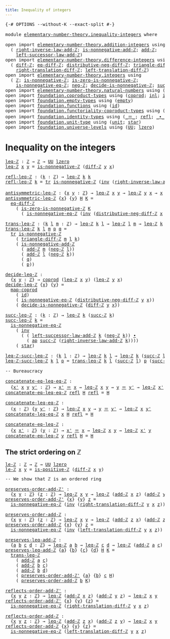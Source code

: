 ```yaml
---
title: Inequality of integers
---
```


<pre class="Agda"><a id="48" class="Symbol">{-#</a> <a id="52" class="Keyword">OPTIONS</a> <a id="60" class="Pragma">--without-K</a> <a id="72" class="Pragma">--exact-split</a> <a id="86" class="Symbol">#-}</a>

<a id="91" class="Keyword">module</a> <a id="98" href="elementary-number-theory.inequality-integers.html" class="Module">elementary-number-theory.inequality-integers</a> <a id="143" class="Keyword">where</a>

<a id="150" class="Keyword">open</a> <a id="155" class="Keyword">import</a> <a id="162" href="elementary-number-theory.addition-integers.html" class="Module">elementary-number-theory.addition-integers</a> <a id="205" class="Keyword">using</a>
  <a id="213" class="Symbol">(</a> <a id="215" href="elementary-number-theory.addition-integers.html#7685" class="Function">right-inverse-law-add-ℤ</a><a id="238" class="Symbol">;</a> <a id="240" href="elementary-number-theory.addition-integers.html#11379" class="Function">is-nonnegative-add-ℤ</a><a id="260" class="Symbol">;</a> <a id="262" href="elementary-number-theory.addition-integers.html#1505" class="Function">add-ℤ</a><a id="267" class="Symbol">;</a>
    <a id="273" href="elementary-number-theory.addition-integers.html#3554" class="Function">left-successor-law-add-ℤ</a><a id="297" class="Symbol">)</a>
<a id="299" class="Keyword">open</a> <a id="304" class="Keyword">import</a> <a id="311" href="elementary-number-theory.difference-integers.html" class="Module">elementary-number-theory.difference-integers</a> <a id="356" class="Keyword">using</a>
  <a id="364" class="Symbol">(</a> <a id="366" href="elementary-number-theory.difference-integers.html#1194" class="Function">diff-ℤ</a><a id="372" class="Symbol">;</a> <a id="374" href="elementary-number-theory.difference-integers.html#1357" class="Function">eq-diff-ℤ</a><a id="383" class="Symbol">;</a> <a id="385" href="elementary-number-theory.difference-integers.html#3106" class="Function">distributive-neg-diff-ℤ</a><a id="408" class="Symbol">;</a> <a id="410" href="elementary-number-theory.difference-integers.html#2767" class="Function">triangle-diff-ℤ</a><a id="425" class="Symbol">;</a>
    <a id="431" href="elementary-number-theory.difference-integers.html#3950" class="Function">right-translation-diff-ℤ</a><a id="455" class="Symbol">;</a> <a id="457" href="elementary-number-theory.difference-integers.html#3686" class="Function">left-translation-diff-ℤ</a><a id="480" class="Symbol">)</a>
<a id="482" class="Keyword">open</a> <a id="487" class="Keyword">import</a> <a id="494" href="elementary-number-theory.integers.html" class="Module">elementary-number-theory.integers</a> <a id="528" class="Keyword">using</a>
  <a id="536" class="Symbol">(</a> <a id="538" href="elementary-number-theory.integers.html#1881" class="Function">ℤ</a><a id="539" class="Symbol">;</a> <a id="541" href="elementary-number-theory.integers.html#6812" class="Function">is-nonnegative-ℤ</a><a id="557" class="Symbol">;</a> <a id="559" href="elementary-number-theory.integers.html#7025" class="Function">is-zero-is-nonnegative-ℤ</a><a id="583" class="Symbol">;</a>
    <a id="589" href="elementary-number-theory.integers.html#6910" class="Function">is-nonnegative-eq-ℤ</a><a id="608" class="Symbol">;</a> <a id="610" href="elementary-number-theory.integers.html#3900" class="Function">neg-ℤ</a><a id="615" class="Symbol">;</a> <a id="617" href="elementary-number-theory.integers.html#10637" class="Function">decide-is-nonnegative-ℤ</a><a id="640" class="Symbol">;</a> <a id="642" href="elementary-number-theory.integers.html#3475" class="Function">succ-ℤ</a><a id="648" class="Symbol">;</a> <a id="650" href="elementary-number-theory.integers.html#7398" class="Function">is-positive-ℤ</a><a id="663" class="Symbol">)</a>
<a id="665" class="Keyword">open</a> <a id="670" class="Keyword">import</a> <a id="677" href="elementary-number-theory.natural-numbers.html" class="Module">elementary-number-theory.natural-numbers</a> <a id="718" class="Keyword">using</a> <a id="724" class="Symbol">(</a><a id="725" href="elementary-number-theory.natural-numbers.html#1458" class="Datatype">ℕ</a><a id="726" class="Symbol">;</a> <a id="728" href="elementary-number-theory.natural-numbers.html#1479" class="InductiveConstructor">zero-ℕ</a><a id="734" class="Symbol">;</a> <a id="736" href="elementary-number-theory.natural-numbers.html#1492" class="InductiveConstructor">succ-ℕ</a><a id="742" class="Symbol">)</a>
<a id="744" class="Keyword">open</a> <a id="749" class="Keyword">import</a> <a id="756" href="foundation.coproduct-types.html" class="Module">foundation.coproduct-types</a> <a id="783" class="Keyword">using</a> <a id="789" class="Symbol">(</a><a id="790" href="foundation.coproduct-types.html#1168" class="Datatype">coprod</a><a id="796" class="Symbol">;</a> <a id="798" href="foundation.coproduct-types.html#1239" class="InductiveConstructor">inl</a><a id="801" class="Symbol">;</a> <a id="803" href="foundation.coproduct-types.html#1262" class="InductiveConstructor">inr</a><a id="806" class="Symbol">)</a>
<a id="808" class="Keyword">open</a> <a id="813" class="Keyword">import</a> <a id="820" href="foundation.empty-types.html" class="Module">foundation.empty-types</a> <a id="843" class="Keyword">using</a> <a id="849" class="Symbol">(</a><a id="850" href="foundation-core.empty-types.html#1057" class="Datatype">empty</a><a id="855" class="Symbol">)</a>
<a id="857" class="Keyword">open</a> <a id="862" class="Keyword">import</a> <a id="869" href="foundation.functions.html" class="Module">foundation.functions</a> <a id="890" class="Keyword">using</a> <a id="896" class="Symbol">(</a><a id="897" href="foundation-core.functions.html#322" class="Function">id</a><a id="899" class="Symbol">)</a>
<a id="901" class="Keyword">open</a> <a id="906" class="Keyword">import</a> <a id="913" href="foundation.functoriality-coproduct-types.html" class="Module">foundation.functoriality-coproduct-types</a> <a id="954" class="Keyword">using</a> <a id="960" class="Symbol">(</a><a id="961" href="foundation.functoriality-coproduct-types.html#2059" class="Function">map-coprod</a><a id="971" class="Symbol">)</a>
<a id="973" class="Keyword">open</a> <a id="978" class="Keyword">import</a> <a id="985" href="foundation.identity-types.html" class="Module">foundation.identity-types</a> <a id="1011" class="Keyword">using</a> <a id="1017" class="Symbol">(</a><a id="1018" href="foundation-core.identity-types.html#1865" class="Function Operator">_＝_</a><a id="1021" class="Symbol">;</a> <a id="1023" href="foundation-core.identity-types.html#1820" class="InductiveConstructor">refl</a><a id="1027" class="Symbol">;</a> <a id="1029" href="foundation-core.identity-types.html#2425" class="Function Operator">_∙_</a><a id="1032" class="Symbol">;</a> <a id="1034" href="foundation-core.identity-types.html#2729" class="Function">inv</a><a id="1037" class="Symbol">;</a> <a id="1039" href="foundation-core.identity-types.html#5702" class="Function">tr</a><a id="1041" class="Symbol">;</a> <a id="1043" href="foundation-core.identity-types.html#4003" class="Function">ap</a><a id="1045" class="Symbol">)</a>
<a id="1047" class="Keyword">open</a> <a id="1052" class="Keyword">import</a> <a id="1059" href="foundation.unit-type.html" class="Module">foundation.unit-type</a> <a id="1080" class="Keyword">using</a> <a id="1086" class="Symbol">(</a><a id="1087" href="foundation.unit-type.html#1075" class="Datatype">unit</a><a id="1091" class="Symbol">;</a> <a id="1093" href="foundation.unit-type.html#1099" class="InductiveConstructor">star</a><a id="1097" class="Symbol">)</a>
<a id="1099" class="Keyword">open</a> <a id="1104" class="Keyword">import</a> <a id="1111" href="foundation.universe-levels.html" class="Module">foundation.universe-levels</a> <a id="1138" class="Keyword">using</a> <a id="1144" class="Symbol">(</a><a id="1145" href="foundation-core.universe-levels.html#235" class="Primitive">UU</a><a id="1147" class="Symbol">;</a> <a id="1149" href="Agda.Primitive.html#764" class="Primitive">lzero</a><a id="1154" class="Symbol">)</a>
</pre>
# Inequality on the integers

<pre class="Agda"><a id="leq-ℤ"></a><a id="1199" href="elementary-number-theory.inequality-integers.html#1199" class="Function">leq-ℤ</a> <a id="1205" class="Symbol">:</a> <a id="1207" href="elementary-number-theory.integers.html#1881" class="Function">ℤ</a> <a id="1209" class="Symbol">→</a> <a id="1211" href="elementary-number-theory.integers.html#1881" class="Function">ℤ</a> <a id="1213" class="Symbol">→</a> <a id="1215" href="foundation-core.universe-levels.html#235" class="Primitive">UU</a> <a id="1218" href="Agda.Primitive.html#764" class="Primitive">lzero</a>
<a id="1224" href="elementary-number-theory.inequality-integers.html#1199" class="Function">leq-ℤ</a> <a id="1230" href="elementary-number-theory.inequality-integers.html#1230" class="Bound">x</a> <a id="1232" href="elementary-number-theory.inequality-integers.html#1232" class="Bound">y</a> <a id="1234" class="Symbol">=</a> <a id="1236" href="elementary-number-theory.integers.html#6812" class="Function">is-nonnegative-ℤ</a> <a id="1253" class="Symbol">(</a><a id="1254" href="elementary-number-theory.difference-integers.html#1194" class="Function">diff-ℤ</a> <a id="1261" href="elementary-number-theory.inequality-integers.html#1232" class="Bound">y</a> <a id="1263" href="elementary-number-theory.inequality-integers.html#1230" class="Bound">x</a><a id="1264" class="Symbol">)</a>

<a id="refl-leq-ℤ"></a><a id="1267" href="elementary-number-theory.inequality-integers.html#1267" class="Function">refl-leq-ℤ</a> <a id="1278" class="Symbol">:</a> <a id="1280" class="Symbol">(</a><a id="1281" href="elementary-number-theory.inequality-integers.html#1281" class="Bound">k</a> <a id="1283" class="Symbol">:</a> <a id="1285" href="elementary-number-theory.integers.html#1881" class="Function">ℤ</a><a id="1286" class="Symbol">)</a> <a id="1288" class="Symbol">→</a> <a id="1290" href="elementary-number-theory.inequality-integers.html#1199" class="Function">leq-ℤ</a> <a id="1296" href="elementary-number-theory.inequality-integers.html#1281" class="Bound">k</a> <a id="1298" href="elementary-number-theory.inequality-integers.html#1281" class="Bound">k</a>
<a id="1300" href="elementary-number-theory.inequality-integers.html#1267" class="Function">refl-leq-ℤ</a> <a id="1311" href="elementary-number-theory.inequality-integers.html#1311" class="Bound">k</a> <a id="1313" class="Symbol">=</a> <a id="1315" href="foundation-core.identity-types.html#5702" class="Function">tr</a> <a id="1318" href="elementary-number-theory.integers.html#6812" class="Function">is-nonnegative-ℤ</a> <a id="1335" class="Symbol">(</a><a id="1336" href="foundation-core.identity-types.html#2729" class="Function">inv</a> <a id="1340" class="Symbol">(</a><a id="1341" href="elementary-number-theory.addition-integers.html#7685" class="Function">right-inverse-law-add-ℤ</a> <a id="1365" href="elementary-number-theory.inequality-integers.html#1311" class="Bound">k</a><a id="1366" class="Symbol">))</a> <a id="1369" href="foundation.unit-type.html#1099" class="InductiveConstructor">star</a>

<a id="antisymmetric-leq-ℤ"></a><a id="1375" href="elementary-number-theory.inequality-integers.html#1375" class="Function">antisymmetric-leq-ℤ</a> <a id="1395" class="Symbol">:</a> <a id="1397" class="Symbol">{</a><a id="1398" href="elementary-number-theory.inequality-integers.html#1398" class="Bound">x</a> <a id="1400" href="elementary-number-theory.inequality-integers.html#1400" class="Bound">y</a> <a id="1402" class="Symbol">:</a> <a id="1404" href="elementary-number-theory.integers.html#1881" class="Function">ℤ</a><a id="1405" class="Symbol">}</a> <a id="1407" class="Symbol">→</a> <a id="1409" href="elementary-number-theory.inequality-integers.html#1199" class="Function">leq-ℤ</a> <a id="1415" href="elementary-number-theory.inequality-integers.html#1398" class="Bound">x</a> <a id="1417" href="elementary-number-theory.inequality-integers.html#1400" class="Bound">y</a> <a id="1419" class="Symbol">→</a> <a id="1421" href="elementary-number-theory.inequality-integers.html#1199" class="Function">leq-ℤ</a> <a id="1427" href="elementary-number-theory.inequality-integers.html#1400" class="Bound">y</a> <a id="1429" href="elementary-number-theory.inequality-integers.html#1398" class="Bound">x</a> <a id="1431" class="Symbol">→</a> <a id="1433" href="elementary-number-theory.inequality-integers.html#1398" class="Bound">x</a> <a id="1435" href="foundation-core.identity-types.html#1865" class="Function Operator">＝</a> <a id="1437" href="elementary-number-theory.inequality-integers.html#1400" class="Bound">y</a>
<a id="1439" href="elementary-number-theory.inequality-integers.html#1375" class="Function">antisymmetric-leq-ℤ</a> <a id="1459" class="Symbol">{</a><a id="1460" href="elementary-number-theory.inequality-integers.html#1460" class="Bound">x</a><a id="1461" class="Symbol">}</a> <a id="1463" class="Symbol">{</a><a id="1464" href="elementary-number-theory.inequality-integers.html#1464" class="Bound">y</a><a id="1465" class="Symbol">}</a> <a id="1467" href="elementary-number-theory.inequality-integers.html#1467" class="Bound">H</a> <a id="1469" href="elementary-number-theory.inequality-integers.html#1469" class="Bound">K</a> <a id="1471" class="Symbol">=</a>
  <a id="1475" href="elementary-number-theory.difference-integers.html#1357" class="Function">eq-diff-ℤ</a>
    <a id="1489" class="Symbol">(</a> <a id="1491" href="elementary-number-theory.integers.html#7025" class="Function">is-zero-is-nonnegative-ℤ</a> <a id="1516" href="elementary-number-theory.inequality-integers.html#1469" class="Bound">K</a>
      <a id="1524" class="Symbol">(</a> <a id="1526" href="elementary-number-theory.integers.html#6910" class="Function">is-nonnegative-eq-ℤ</a> <a id="1546" class="Symbol">(</a><a id="1547" href="foundation-core.identity-types.html#2729" class="Function">inv</a> <a id="1551" class="Symbol">(</a><a id="1552" href="elementary-number-theory.difference-integers.html#3106" class="Function">distributive-neg-diff-ℤ</a> <a id="1576" href="elementary-number-theory.inequality-integers.html#1460" class="Bound">x</a> <a id="1578" href="elementary-number-theory.inequality-integers.html#1464" class="Bound">y</a><a id="1579" class="Symbol">))</a> <a id="1582" href="elementary-number-theory.inequality-integers.html#1467" class="Bound">H</a><a id="1583" class="Symbol">))</a>

<a id="trans-leq-ℤ"></a><a id="1587" href="elementary-number-theory.inequality-integers.html#1587" class="Function">trans-leq-ℤ</a> <a id="1599" class="Symbol">:</a> <a id="1601" class="Symbol">(</a><a id="1602" href="elementary-number-theory.inequality-integers.html#1602" class="Bound">k</a> <a id="1604" href="elementary-number-theory.inequality-integers.html#1604" class="Bound">l</a> <a id="1606" href="elementary-number-theory.inequality-integers.html#1606" class="Bound">m</a> <a id="1608" class="Symbol">:</a> <a id="1610" href="elementary-number-theory.integers.html#1881" class="Function">ℤ</a><a id="1611" class="Symbol">)</a> <a id="1613" class="Symbol">→</a> <a id="1615" href="elementary-number-theory.inequality-integers.html#1199" class="Function">leq-ℤ</a> <a id="1621" href="elementary-number-theory.inequality-integers.html#1602" class="Bound">k</a> <a id="1623" href="elementary-number-theory.inequality-integers.html#1604" class="Bound">l</a> <a id="1625" class="Symbol">→</a> <a id="1627" href="elementary-number-theory.inequality-integers.html#1199" class="Function">leq-ℤ</a> <a id="1633" href="elementary-number-theory.inequality-integers.html#1604" class="Bound">l</a> <a id="1635" href="elementary-number-theory.inequality-integers.html#1606" class="Bound">m</a> <a id="1637" class="Symbol">→</a> <a id="1639" href="elementary-number-theory.inequality-integers.html#1199" class="Function">leq-ℤ</a> <a id="1645" href="elementary-number-theory.inequality-integers.html#1602" class="Bound">k</a> <a id="1647" href="elementary-number-theory.inequality-integers.html#1606" class="Bound">m</a>
<a id="1649" href="elementary-number-theory.inequality-integers.html#1587" class="Function">trans-leq-ℤ</a> <a id="1661" href="elementary-number-theory.inequality-integers.html#1661" class="Bound">k</a> <a id="1663" href="elementary-number-theory.inequality-integers.html#1663" class="Bound">l</a> <a id="1665" href="elementary-number-theory.inequality-integers.html#1665" class="Bound">m</a> <a id="1667" href="elementary-number-theory.inequality-integers.html#1667" class="Bound">p</a> <a id="1669" href="elementary-number-theory.inequality-integers.html#1669" class="Bound">q</a> <a id="1671" class="Symbol">=</a>
  <a id="1675" href="foundation-core.identity-types.html#5702" class="Function">tr</a> <a id="1678" href="elementary-number-theory.integers.html#6812" class="Function">is-nonnegative-ℤ</a>
    <a id="1699" class="Symbol">(</a> <a id="1701" href="elementary-number-theory.difference-integers.html#2767" class="Function">triangle-diff-ℤ</a> <a id="1717" href="elementary-number-theory.inequality-integers.html#1665" class="Bound">m</a> <a id="1719" href="elementary-number-theory.inequality-integers.html#1663" class="Bound">l</a> <a id="1721" href="elementary-number-theory.inequality-integers.html#1661" class="Bound">k</a><a id="1722" class="Symbol">)</a>
    <a id="1728" class="Symbol">(</a> <a id="1730" href="elementary-number-theory.addition-integers.html#11379" class="Function">is-nonnegative-add-ℤ</a>
      <a id="1757" class="Symbol">(</a> <a id="1759" href="elementary-number-theory.addition-integers.html#1505" class="Function">add-ℤ</a> <a id="1765" href="elementary-number-theory.inequality-integers.html#1665" class="Bound">m</a> <a id="1767" class="Symbol">(</a><a id="1768" href="elementary-number-theory.integers.html#3900" class="Function">neg-ℤ</a> <a id="1774" href="elementary-number-theory.inequality-integers.html#1663" class="Bound">l</a><a id="1775" class="Symbol">))</a>
      <a id="1784" class="Symbol">(</a> <a id="1786" href="elementary-number-theory.addition-integers.html#1505" class="Function">add-ℤ</a> <a id="1792" href="elementary-number-theory.inequality-integers.html#1663" class="Bound">l</a> <a id="1794" class="Symbol">(</a><a id="1795" href="elementary-number-theory.integers.html#3900" class="Function">neg-ℤ</a> <a id="1801" href="elementary-number-theory.inequality-integers.html#1661" class="Bound">k</a><a id="1802" class="Symbol">))</a>
      <a id="1811" class="Symbol">(</a> <a id="1813" href="elementary-number-theory.inequality-integers.html#1669" class="Bound">q</a><a id="1814" class="Symbol">)</a>
      <a id="1822" class="Symbol">(</a> <a id="1824" href="elementary-number-theory.inequality-integers.html#1667" class="Bound">p</a><a id="1825" class="Symbol">))</a>

<a id="decide-leq-ℤ"></a><a id="1829" href="elementary-number-theory.inequality-integers.html#1829" class="Function">decide-leq-ℤ</a> <a id="1842" class="Symbol">:</a>
  <a id="1846" class="Symbol">{</a><a id="1847" href="elementary-number-theory.inequality-integers.html#1847" class="Bound">x</a> <a id="1849" href="elementary-number-theory.inequality-integers.html#1849" class="Bound">y</a> <a id="1851" class="Symbol">:</a> <a id="1853" href="elementary-number-theory.integers.html#1881" class="Function">ℤ</a><a id="1854" class="Symbol">}</a> <a id="1856" class="Symbol">→</a> <a id="1858" href="foundation.coproduct-types.html#1168" class="Datatype">coprod</a> <a id="1865" class="Symbol">(</a><a id="1866" href="elementary-number-theory.inequality-integers.html#1199" class="Function">leq-ℤ</a> <a id="1872" href="elementary-number-theory.inequality-integers.html#1847" class="Bound">x</a> <a id="1874" href="elementary-number-theory.inequality-integers.html#1849" class="Bound">y</a><a id="1875" class="Symbol">)</a> <a id="1877" class="Symbol">(</a><a id="1878" href="elementary-number-theory.inequality-integers.html#1199" class="Function">leq-ℤ</a> <a id="1884" href="elementary-number-theory.inequality-integers.html#1849" class="Bound">y</a> <a id="1886" href="elementary-number-theory.inequality-integers.html#1847" class="Bound">x</a><a id="1887" class="Symbol">)</a>
<a id="1889" href="elementary-number-theory.inequality-integers.html#1829" class="Function">decide-leq-ℤ</a> <a id="1902" class="Symbol">{</a><a id="1903" href="elementary-number-theory.inequality-integers.html#1903" class="Bound">x</a><a id="1904" class="Symbol">}</a> <a id="1906" class="Symbol">{</a><a id="1907" href="elementary-number-theory.inequality-integers.html#1907" class="Bound">y</a><a id="1908" class="Symbol">}</a> <a id="1910" class="Symbol">=</a>
  <a id="1914" href="foundation.functoriality-coproduct-types.html#2059" class="Function">map-coprod</a>
    <a id="1929" class="Symbol">(</a> <a id="1931" href="foundation-core.functions.html#322" class="Function">id</a><a id="1933" class="Symbol">)</a>
    <a id="1939" class="Symbol">(</a> <a id="1941" href="elementary-number-theory.integers.html#6910" class="Function">is-nonnegative-eq-ℤ</a> <a id="1961" class="Symbol">(</a><a id="1962" href="elementary-number-theory.difference-integers.html#3106" class="Function">distributive-neg-diff-ℤ</a> <a id="1986" href="elementary-number-theory.inequality-integers.html#1907" class="Bound">y</a> <a id="1988" href="elementary-number-theory.inequality-integers.html#1903" class="Bound">x</a><a id="1989" class="Symbol">))</a>
    <a id="1996" class="Symbol">(</a> <a id="1998" href="elementary-number-theory.integers.html#10637" class="Function">decide-is-nonnegative-ℤ</a> <a id="2022" class="Symbol">{</a><a id="2023" href="elementary-number-theory.difference-integers.html#1194" class="Function">diff-ℤ</a> <a id="2030" href="elementary-number-theory.inequality-integers.html#1907" class="Bound">y</a> <a id="2032" href="elementary-number-theory.inequality-integers.html#1903" class="Bound">x</a><a id="2033" class="Symbol">})</a>

<a id="succ-leq-ℤ"></a><a id="2037" href="elementary-number-theory.inequality-integers.html#2037" class="Function">succ-leq-ℤ</a> <a id="2048" class="Symbol">:</a> <a id="2050" class="Symbol">(</a><a id="2051" href="elementary-number-theory.inequality-integers.html#2051" class="Bound">k</a> <a id="2053" class="Symbol">:</a> <a id="2055" href="elementary-number-theory.integers.html#1881" class="Function">ℤ</a><a id="2056" class="Symbol">)</a> <a id="2058" class="Symbol">→</a> <a id="2060" href="elementary-number-theory.inequality-integers.html#1199" class="Function">leq-ℤ</a> <a id="2066" href="elementary-number-theory.inequality-integers.html#2051" class="Bound">k</a> <a id="2068" class="Symbol">(</a><a id="2069" href="elementary-number-theory.integers.html#3475" class="Function">succ-ℤ</a> <a id="2076" href="elementary-number-theory.inequality-integers.html#2051" class="Bound">k</a><a id="2077" class="Symbol">)</a>
<a id="2079" href="elementary-number-theory.inequality-integers.html#2037" class="Function">succ-leq-ℤ</a> <a id="2090" href="elementary-number-theory.inequality-integers.html#2090" class="Bound">k</a> <a id="2092" class="Symbol">=</a>
  <a id="2096" href="elementary-number-theory.integers.html#6910" class="Function">is-nonnegative-eq-ℤ</a>
    <a id="2120" class="Symbol">(</a> <a id="2122" href="foundation-core.identity-types.html#2729" class="Function">inv</a>
      <a id="2132" class="Symbol">(</a> <a id="2134" class="Symbol">(</a> <a id="2136" href="elementary-number-theory.addition-integers.html#3554" class="Function">left-successor-law-add-ℤ</a> <a id="2161" href="elementary-number-theory.inequality-integers.html#2090" class="Bound">k</a> <a id="2163" class="Symbol">(</a><a id="2164" href="elementary-number-theory.integers.html#3900" class="Function">neg-ℤ</a> <a id="2170" href="elementary-number-theory.inequality-integers.html#2090" class="Bound">k</a><a id="2171" class="Symbol">))</a> <a id="2174" href="foundation-core.identity-types.html#2425" class="Function Operator">∙</a>
        <a id="2184" class="Symbol">(</a> <a id="2186" href="foundation-core.identity-types.html#4003" class="Function">ap</a> <a id="2189" href="elementary-number-theory.integers.html#3475" class="Function">succ-ℤ</a> <a id="2196" class="Symbol">(</a><a id="2197" href="elementary-number-theory.addition-integers.html#7685" class="Function">right-inverse-law-add-ℤ</a> <a id="2221" href="elementary-number-theory.inequality-integers.html#2090" class="Bound">k</a><a id="2222" class="Symbol">))))</a>
    <a id="2231" class="Symbol">(</a> <a id="2233" href="foundation.unit-type.html#1099" class="InductiveConstructor">star</a><a id="2237" class="Symbol">)</a>

<a id="leq-ℤ-succ-leq-ℤ"></a><a id="2240" href="elementary-number-theory.inequality-integers.html#2240" class="Function">leq-ℤ-succ-leq-ℤ</a> <a id="2257" class="Symbol">:</a> <a id="2259" class="Symbol">(</a><a id="2260" href="elementary-number-theory.inequality-integers.html#2260" class="Bound">k</a> <a id="2262" href="elementary-number-theory.inequality-integers.html#2262" class="Bound">l</a> <a id="2264" class="Symbol">:</a> <a id="2266" href="elementary-number-theory.integers.html#1881" class="Function">ℤ</a><a id="2267" class="Symbol">)</a> <a id="2269" class="Symbol">→</a> <a id="2271" href="elementary-number-theory.inequality-integers.html#1199" class="Function">leq-ℤ</a> <a id="2277" href="elementary-number-theory.inequality-integers.html#2260" class="Bound">k</a> <a id="2279" href="elementary-number-theory.inequality-integers.html#2262" class="Bound">l</a> <a id="2281" class="Symbol">→</a> <a id="2283" href="elementary-number-theory.inequality-integers.html#1199" class="Function">leq-ℤ</a> <a id="2289" href="elementary-number-theory.inequality-integers.html#2260" class="Bound">k</a> <a id="2291" class="Symbol">(</a><a id="2292" href="elementary-number-theory.integers.html#3475" class="Function">succ-ℤ</a> <a id="2299" href="elementary-number-theory.inequality-integers.html#2262" class="Bound">l</a><a id="2300" class="Symbol">)</a>
<a id="2302" href="elementary-number-theory.inequality-integers.html#2240" class="Function">leq-ℤ-succ-leq-ℤ</a> <a id="2319" href="elementary-number-theory.inequality-integers.html#2319" class="Bound">k</a> <a id="2321" href="elementary-number-theory.inequality-integers.html#2321" class="Bound">l</a> <a id="2323" href="elementary-number-theory.inequality-integers.html#2323" class="Bound">p</a> <a id="2325" class="Symbol">=</a> <a id="2327" href="elementary-number-theory.inequality-integers.html#1587" class="Function">trans-leq-ℤ</a> <a id="2339" href="elementary-number-theory.inequality-integers.html#2319" class="Bound">k</a> <a id="2341" href="elementary-number-theory.inequality-integers.html#2321" class="Bound">l</a> <a id="2343" class="Symbol">(</a><a id="2344" href="elementary-number-theory.integers.html#3475" class="Function">succ-ℤ</a> <a id="2351" href="elementary-number-theory.inequality-integers.html#2321" class="Bound">l</a><a id="2352" class="Symbol">)</a> <a id="2354" href="elementary-number-theory.inequality-integers.html#2323" class="Bound">p</a> <a id="2356" class="Symbol">(</a><a id="2357" href="elementary-number-theory.inequality-integers.html#2037" class="Function">succ-leq-ℤ</a> <a id="2368" href="elementary-number-theory.inequality-integers.html#2321" class="Bound">l</a><a id="2369" class="Symbol">)</a>

<a id="2372" class="Comment">-- Bureaucracy</a>

<a id="concatenate-eq-leq-eq-ℤ"></a><a id="2388" href="elementary-number-theory.inequality-integers.html#2388" class="Function">concatenate-eq-leq-eq-ℤ</a> <a id="2412" class="Symbol">:</a>
  <a id="2416" class="Symbol">{</a><a id="2417" href="elementary-number-theory.inequality-integers.html#2417" class="Bound">x&#39;</a> <a id="2420" href="elementary-number-theory.inequality-integers.html#2420" class="Bound">x</a> <a id="2422" href="elementary-number-theory.inequality-integers.html#2422" class="Bound">y</a> <a id="2424" href="elementary-number-theory.inequality-integers.html#2424" class="Bound">y&#39;</a> <a id="2427" class="Symbol">:</a> <a id="2429" href="elementary-number-theory.integers.html#1881" class="Function">ℤ</a><a id="2430" class="Symbol">}</a> <a id="2432" class="Symbol">→</a> <a id="2434" href="elementary-number-theory.inequality-integers.html#2417" class="Bound">x&#39;</a> <a id="2437" href="foundation-core.identity-types.html#1865" class="Function Operator">＝</a> <a id="2439" href="elementary-number-theory.inequality-integers.html#2420" class="Bound">x</a> <a id="2441" class="Symbol">→</a> <a id="2443" href="elementary-number-theory.inequality-integers.html#1199" class="Function">leq-ℤ</a> <a id="2449" href="elementary-number-theory.inequality-integers.html#2420" class="Bound">x</a> <a id="2451" href="elementary-number-theory.inequality-integers.html#2422" class="Bound">y</a> <a id="2453" class="Symbol">→</a> <a id="2455" href="elementary-number-theory.inequality-integers.html#2422" class="Bound">y</a> <a id="2457" href="foundation-core.identity-types.html#1865" class="Function Operator">＝</a> <a id="2459" href="elementary-number-theory.inequality-integers.html#2424" class="Bound">y&#39;</a> <a id="2462" class="Symbol">→</a> <a id="2464" href="elementary-number-theory.inequality-integers.html#1199" class="Function">leq-ℤ</a> <a id="2470" href="elementary-number-theory.inequality-integers.html#2417" class="Bound">x&#39;</a> <a id="2473" href="elementary-number-theory.inequality-integers.html#2424" class="Bound">y&#39;</a>
<a id="2476" href="elementary-number-theory.inequality-integers.html#2388" class="Function">concatenate-eq-leq-eq-ℤ</a> <a id="2500" href="foundation-core.identity-types.html#1820" class="InductiveConstructor">refl</a> <a id="2505" href="elementary-number-theory.inequality-integers.html#2505" class="Bound">H</a> <a id="2507" href="foundation-core.identity-types.html#1820" class="InductiveConstructor">refl</a> <a id="2512" class="Symbol">=</a> <a id="2514" href="elementary-number-theory.inequality-integers.html#2505" class="Bound">H</a>

<a id="concatenate-leq-eq-ℤ"></a><a id="2517" href="elementary-number-theory.inequality-integers.html#2517" class="Function">concatenate-leq-eq-ℤ</a> <a id="2538" class="Symbol">:</a>
  <a id="2542" class="Symbol">(</a><a id="2543" href="elementary-number-theory.inequality-integers.html#2543" class="Bound">x</a> <a id="2545" class="Symbol">:</a> <a id="2547" href="elementary-number-theory.integers.html#1881" class="Function">ℤ</a><a id="2548" class="Symbol">)</a> <a id="2550" class="Symbol">{</a><a id="2551" href="elementary-number-theory.inequality-integers.html#2551" class="Bound">y</a> <a id="2553" href="elementary-number-theory.inequality-integers.html#2553" class="Bound">y&#39;</a> <a id="2556" class="Symbol">:</a> <a id="2558" href="elementary-number-theory.integers.html#1881" class="Function">ℤ</a><a id="2559" class="Symbol">}</a> <a id="2561" class="Symbol">→</a> <a id="2563" href="elementary-number-theory.inequality-integers.html#1199" class="Function">leq-ℤ</a> <a id="2569" href="elementary-number-theory.inequality-integers.html#2543" class="Bound">x</a> <a id="2571" href="elementary-number-theory.inequality-integers.html#2551" class="Bound">y</a> <a id="2573" class="Symbol">→</a> <a id="2575" href="elementary-number-theory.inequality-integers.html#2551" class="Bound">y</a> <a id="2577" href="foundation-core.identity-types.html#1865" class="Function Operator">＝</a> <a id="2579" href="elementary-number-theory.inequality-integers.html#2553" class="Bound">y&#39;</a> <a id="2582" class="Symbol">→</a> <a id="2584" href="elementary-number-theory.inequality-integers.html#1199" class="Function">leq-ℤ</a> <a id="2590" href="elementary-number-theory.inequality-integers.html#2543" class="Bound">x</a> <a id="2592" href="elementary-number-theory.inequality-integers.html#2553" class="Bound">y&#39;</a>
<a id="2595" href="elementary-number-theory.inequality-integers.html#2517" class="Function">concatenate-leq-eq-ℤ</a> <a id="2616" href="elementary-number-theory.inequality-integers.html#2616" class="Bound">x</a> <a id="2618" href="elementary-number-theory.inequality-integers.html#2618" class="Bound">H</a> <a id="2620" href="foundation-core.identity-types.html#1820" class="InductiveConstructor">refl</a> <a id="2625" class="Symbol">=</a> <a id="2627" href="elementary-number-theory.inequality-integers.html#2618" class="Bound">H</a>

<a id="concatenate-eq-leq-ℤ"></a><a id="2630" href="elementary-number-theory.inequality-integers.html#2630" class="Function">concatenate-eq-leq-ℤ</a> <a id="2651" class="Symbol">:</a>
  <a id="2655" class="Symbol">{</a><a id="2656" href="elementary-number-theory.inequality-integers.html#2656" class="Bound">x</a> <a id="2658" href="elementary-number-theory.inequality-integers.html#2658" class="Bound">x&#39;</a> <a id="2661" class="Symbol">:</a> <a id="2663" href="elementary-number-theory.integers.html#1881" class="Function">ℤ</a><a id="2664" class="Symbol">}</a> <a id="2666" class="Symbol">(</a><a id="2667" href="elementary-number-theory.inequality-integers.html#2667" class="Bound">y</a> <a id="2669" class="Symbol">:</a> <a id="2671" href="elementary-number-theory.integers.html#1881" class="Function">ℤ</a><a id="2672" class="Symbol">)</a> <a id="2674" class="Symbol">→</a> <a id="2676" href="elementary-number-theory.inequality-integers.html#2658" class="Bound">x&#39;</a> <a id="2679" href="foundation-core.identity-types.html#1865" class="Function Operator">＝</a> <a id="2681" href="elementary-number-theory.inequality-integers.html#2656" class="Bound">x</a> <a id="2683" class="Symbol">→</a> <a id="2685" href="elementary-number-theory.inequality-integers.html#1199" class="Function">leq-ℤ</a> <a id="2691" href="elementary-number-theory.inequality-integers.html#2656" class="Bound">x</a> <a id="2693" href="elementary-number-theory.inequality-integers.html#2667" class="Bound">y</a> <a id="2695" class="Symbol">→</a> <a id="2697" href="elementary-number-theory.inequality-integers.html#1199" class="Function">leq-ℤ</a> <a id="2703" href="elementary-number-theory.inequality-integers.html#2658" class="Bound">x&#39;</a> <a id="2706" href="elementary-number-theory.inequality-integers.html#2667" class="Bound">y</a>
<a id="2708" href="elementary-number-theory.inequality-integers.html#2630" class="Function">concatenate-eq-leq-ℤ</a> <a id="2729" href="elementary-number-theory.inequality-integers.html#2729" class="Bound">y</a> <a id="2731" href="foundation-core.identity-types.html#1820" class="InductiveConstructor">refl</a> <a id="2736" href="elementary-number-theory.inequality-integers.html#2736" class="Bound">H</a> <a id="2738" class="Symbol">=</a> <a id="2740" href="elementary-number-theory.inequality-integers.html#2736" class="Bound">H</a>
</pre>
## The strict ordering on ℤ

<pre class="Agda"><a id="le-ℤ"></a><a id="2784" href="elementary-number-theory.inequality-integers.html#2784" class="Function">le-ℤ</a> <a id="2789" class="Symbol">:</a> <a id="2791" href="elementary-number-theory.integers.html#1881" class="Function">ℤ</a> <a id="2793" class="Symbol">→</a> <a id="2795" href="elementary-number-theory.integers.html#1881" class="Function">ℤ</a> <a id="2797" class="Symbol">→</a> <a id="2799" href="foundation-core.universe-levels.html#235" class="Primitive">UU</a> <a id="2802" href="Agda.Primitive.html#764" class="Primitive">lzero</a>
<a id="2808" href="elementary-number-theory.inequality-integers.html#2784" class="Function">le-ℤ</a> <a id="2813" href="elementary-number-theory.inequality-integers.html#2813" class="Bound">x</a> <a id="2815" href="elementary-number-theory.inequality-integers.html#2815" class="Bound">y</a> <a id="2817" class="Symbol">=</a> <a id="2819" href="elementary-number-theory.integers.html#7398" class="Function">is-positive-ℤ</a> <a id="2833" class="Symbol">(</a><a id="2834" href="elementary-number-theory.difference-integers.html#1194" class="Function">diff-ℤ</a> <a id="2841" href="elementary-number-theory.inequality-integers.html#2813" class="Bound">x</a> <a id="2843" href="elementary-number-theory.inequality-integers.html#2815" class="Bound">y</a><a id="2844" class="Symbol">)</a>
</pre>
<pre class="Agda"><a id="2859" class="Comment">-- We show that ℤ is an ordered ring</a>

<a id="preserves-order-add-ℤ&#39;"></a><a id="2897" href="elementary-number-theory.inequality-integers.html#2897" class="Function">preserves-order-add-ℤ&#39;</a> <a id="2920" class="Symbol">:</a>
  <a id="2924" class="Symbol">{</a><a id="2925" href="elementary-number-theory.inequality-integers.html#2925" class="Bound">x</a> <a id="2927" href="elementary-number-theory.inequality-integers.html#2927" class="Bound">y</a> <a id="2929" class="Symbol">:</a> <a id="2931" href="elementary-number-theory.integers.html#1881" class="Function">ℤ</a><a id="2932" class="Symbol">}</a> <a id="2934" class="Symbol">(</a><a id="2935" href="elementary-number-theory.inequality-integers.html#2935" class="Bound">z</a> <a id="2937" class="Symbol">:</a> <a id="2939" href="elementary-number-theory.integers.html#1881" class="Function">ℤ</a><a id="2940" class="Symbol">)</a> <a id="2942" class="Symbol">→</a> <a id="2944" href="elementary-number-theory.inequality-integers.html#1199" class="Function">leq-ℤ</a> <a id="2950" href="elementary-number-theory.inequality-integers.html#2925" class="Bound">x</a> <a id="2952" href="elementary-number-theory.inequality-integers.html#2927" class="Bound">y</a> <a id="2954" class="Symbol">→</a> <a id="2956" href="elementary-number-theory.inequality-integers.html#1199" class="Function">leq-ℤ</a> <a id="2962" class="Symbol">(</a><a id="2963" href="elementary-number-theory.addition-integers.html#1505" class="Function">add-ℤ</a> <a id="2969" href="elementary-number-theory.inequality-integers.html#2925" class="Bound">x</a> <a id="2971" href="elementary-number-theory.inequality-integers.html#2935" class="Bound">z</a><a id="2972" class="Symbol">)</a> <a id="2974" class="Symbol">(</a><a id="2975" href="elementary-number-theory.addition-integers.html#1505" class="Function">add-ℤ</a> <a id="2981" href="elementary-number-theory.inequality-integers.html#2927" class="Bound">y</a> <a id="2983" href="elementary-number-theory.inequality-integers.html#2935" class="Bound">z</a><a id="2984" class="Symbol">)</a>
<a id="2986" href="elementary-number-theory.inequality-integers.html#2897" class="Function">preserves-order-add-ℤ&#39;</a> <a id="3009" class="Symbol">{</a><a id="3010" href="elementary-number-theory.inequality-integers.html#3010" class="Bound">x</a><a id="3011" class="Symbol">}</a> <a id="3013" class="Symbol">{</a><a id="3014" href="elementary-number-theory.inequality-integers.html#3014" class="Bound">y</a><a id="3015" class="Symbol">}</a> <a id="3017" href="elementary-number-theory.inequality-integers.html#3017" class="Bound">z</a> <a id="3019" class="Symbol">=</a>
  <a id="3023" href="elementary-number-theory.integers.html#6910" class="Function">is-nonnegative-eq-ℤ</a> <a id="3043" class="Symbol">(</a><a id="3044" href="foundation-core.identity-types.html#2729" class="Function">inv</a> <a id="3048" class="Symbol">(</a><a id="3049" href="elementary-number-theory.difference-integers.html#3950" class="Function">right-translation-diff-ℤ</a> <a id="3074" href="elementary-number-theory.inequality-integers.html#3014" class="Bound">y</a> <a id="3076" href="elementary-number-theory.inequality-integers.html#3010" class="Bound">x</a> <a id="3078" href="elementary-number-theory.inequality-integers.html#3017" class="Bound">z</a><a id="3079" class="Symbol">))</a>

<a id="preserves-order-add-ℤ"></a><a id="3083" href="elementary-number-theory.inequality-integers.html#3083" class="Function">preserves-order-add-ℤ</a> <a id="3105" class="Symbol">:</a>
  <a id="3109" class="Symbol">{</a><a id="3110" href="elementary-number-theory.inequality-integers.html#3110" class="Bound">x</a> <a id="3112" href="elementary-number-theory.inequality-integers.html#3112" class="Bound">y</a> <a id="3114" class="Symbol">:</a> <a id="3116" href="elementary-number-theory.integers.html#1881" class="Function">ℤ</a><a id="3117" class="Symbol">}</a> <a id="3119" class="Symbol">(</a><a id="3120" href="elementary-number-theory.inequality-integers.html#3120" class="Bound">z</a> <a id="3122" class="Symbol">:</a> <a id="3124" href="elementary-number-theory.integers.html#1881" class="Function">ℤ</a><a id="3125" class="Symbol">)</a> <a id="3127" class="Symbol">→</a> <a id="3129" href="elementary-number-theory.inequality-integers.html#1199" class="Function">leq-ℤ</a> <a id="3135" href="elementary-number-theory.inequality-integers.html#3110" class="Bound">x</a> <a id="3137" href="elementary-number-theory.inequality-integers.html#3112" class="Bound">y</a> <a id="3139" class="Symbol">→</a> <a id="3141" href="elementary-number-theory.inequality-integers.html#1199" class="Function">leq-ℤ</a> <a id="3147" class="Symbol">(</a><a id="3148" href="elementary-number-theory.addition-integers.html#1505" class="Function">add-ℤ</a> <a id="3154" href="elementary-number-theory.inequality-integers.html#3120" class="Bound">z</a> <a id="3156" href="elementary-number-theory.inequality-integers.html#3110" class="Bound">x</a><a id="3157" class="Symbol">)</a> <a id="3159" class="Symbol">(</a><a id="3160" href="elementary-number-theory.addition-integers.html#1505" class="Function">add-ℤ</a> <a id="3166" href="elementary-number-theory.inequality-integers.html#3120" class="Bound">z</a> <a id="3168" href="elementary-number-theory.inequality-integers.html#3112" class="Bound">y</a><a id="3169" class="Symbol">)</a>
<a id="3171" href="elementary-number-theory.inequality-integers.html#3083" class="Function">preserves-order-add-ℤ</a> <a id="3193" class="Symbol">{</a><a id="3194" href="elementary-number-theory.inequality-integers.html#3194" class="Bound">x</a><a id="3195" class="Symbol">}</a> <a id="3197" class="Symbol">{</a><a id="3198" href="elementary-number-theory.inequality-integers.html#3198" class="Bound">y</a><a id="3199" class="Symbol">}</a> <a id="3201" href="elementary-number-theory.inequality-integers.html#3201" class="Bound">z</a> <a id="3203" class="Symbol">=</a>
  <a id="3207" href="elementary-number-theory.integers.html#6910" class="Function">is-nonnegative-eq-ℤ</a> <a id="3227" class="Symbol">(</a><a id="3228" href="foundation-core.identity-types.html#2729" class="Function">inv</a> <a id="3232" class="Symbol">(</a><a id="3233" href="elementary-number-theory.difference-integers.html#3686" class="Function">left-translation-diff-ℤ</a> <a id="3257" href="elementary-number-theory.inequality-integers.html#3198" class="Bound">y</a> <a id="3259" href="elementary-number-theory.inequality-integers.html#3194" class="Bound">x</a> <a id="3261" href="elementary-number-theory.inequality-integers.html#3201" class="Bound">z</a><a id="3262" class="Symbol">))</a>

<a id="preserves-leq-add-ℤ"></a><a id="3266" href="elementary-number-theory.inequality-integers.html#3266" class="Function">preserves-leq-add-ℤ</a> <a id="3286" class="Symbol">:</a>
  <a id="3290" class="Symbol">{</a><a id="3291" href="elementary-number-theory.inequality-integers.html#3291" class="Bound">a</a> <a id="3293" href="elementary-number-theory.inequality-integers.html#3293" class="Bound">b</a> <a id="3295" href="elementary-number-theory.inequality-integers.html#3295" class="Bound">c</a> <a id="3297" href="elementary-number-theory.inequality-integers.html#3297" class="Bound">d</a> <a id="3299" class="Symbol">:</a> <a id="3301" href="elementary-number-theory.integers.html#1881" class="Function">ℤ</a><a id="3302" class="Symbol">}</a> <a id="3304" class="Symbol">→</a> <a id="3306" href="elementary-number-theory.inequality-integers.html#1199" class="Function">leq-ℤ</a> <a id="3312" href="elementary-number-theory.inequality-integers.html#3291" class="Bound">a</a> <a id="3314" href="elementary-number-theory.inequality-integers.html#3293" class="Bound">b</a> <a id="3316" class="Symbol">→</a> <a id="3318" href="elementary-number-theory.inequality-integers.html#1199" class="Function">leq-ℤ</a> <a id="3324" href="elementary-number-theory.inequality-integers.html#3295" class="Bound">c</a> <a id="3326" href="elementary-number-theory.inequality-integers.html#3297" class="Bound">d</a> <a id="3328" class="Symbol">→</a> <a id="3330" href="elementary-number-theory.inequality-integers.html#1199" class="Function">leq-ℤ</a> <a id="3336" class="Symbol">(</a><a id="3337" href="elementary-number-theory.addition-integers.html#1505" class="Function">add-ℤ</a> <a id="3343" href="elementary-number-theory.inequality-integers.html#3291" class="Bound">a</a> <a id="3345" href="elementary-number-theory.inequality-integers.html#3295" class="Bound">c</a><a id="3346" class="Symbol">)</a> <a id="3348" class="Symbol">(</a><a id="3349" href="elementary-number-theory.addition-integers.html#1505" class="Function">add-ℤ</a> <a id="3355" href="elementary-number-theory.inequality-integers.html#3293" class="Bound">b</a> <a id="3357" href="elementary-number-theory.inequality-integers.html#3297" class="Bound">d</a><a id="3358" class="Symbol">)</a>
<a id="3360" href="elementary-number-theory.inequality-integers.html#3266" class="Function">preserves-leq-add-ℤ</a> <a id="3380" class="Symbol">{</a><a id="3381" href="elementary-number-theory.inequality-integers.html#3381" class="Bound">a</a><a id="3382" class="Symbol">}</a> <a id="3384" class="Symbol">{</a><a id="3385" href="elementary-number-theory.inequality-integers.html#3385" class="Bound">b</a><a id="3386" class="Symbol">}</a> <a id="3388" class="Symbol">{</a><a id="3389" href="elementary-number-theory.inequality-integers.html#3389" class="Bound">c</a><a id="3390" class="Symbol">}</a> <a id="3392" class="Symbol">{</a><a id="3393" href="elementary-number-theory.inequality-integers.html#3393" class="Bound">d</a><a id="3394" class="Symbol">}</a> <a id="3396" href="elementary-number-theory.inequality-integers.html#3396" class="Bound">H</a> <a id="3398" href="elementary-number-theory.inequality-integers.html#3398" class="Bound">K</a> <a id="3400" class="Symbol">=</a>
  <a id="3404" href="elementary-number-theory.inequality-integers.html#1587" class="Function">trans-leq-ℤ</a>
    <a id="3420" class="Symbol">(</a> <a id="3422" href="elementary-number-theory.addition-integers.html#1505" class="Function">add-ℤ</a> <a id="3428" href="elementary-number-theory.inequality-integers.html#3381" class="Bound">a</a> <a id="3430" href="elementary-number-theory.inequality-integers.html#3389" class="Bound">c</a><a id="3431" class="Symbol">)</a>
    <a id="3437" class="Symbol">(</a> <a id="3439" href="elementary-number-theory.addition-integers.html#1505" class="Function">add-ℤ</a> <a id="3445" href="elementary-number-theory.inequality-integers.html#3385" class="Bound">b</a> <a id="3447" href="elementary-number-theory.inequality-integers.html#3389" class="Bound">c</a><a id="3448" class="Symbol">)</a>
    <a id="3454" class="Symbol">(</a> <a id="3456" href="elementary-number-theory.addition-integers.html#1505" class="Function">add-ℤ</a> <a id="3462" href="elementary-number-theory.inequality-integers.html#3385" class="Bound">b</a> <a id="3464" href="elementary-number-theory.inequality-integers.html#3393" class="Bound">d</a><a id="3465" class="Symbol">)</a>
    <a id="3471" class="Symbol">(</a> <a id="3473" href="elementary-number-theory.inequality-integers.html#2897" class="Function">preserves-order-add-ℤ&#39;</a> <a id="3496" class="Symbol">{</a><a id="3497" href="elementary-number-theory.inequality-integers.html#3381" class="Bound">a</a><a id="3498" class="Symbol">}</a> <a id="3500" class="Symbol">{</a><a id="3501" href="elementary-number-theory.inequality-integers.html#3385" class="Bound">b</a><a id="3502" class="Symbol">}</a> <a id="3504" href="elementary-number-theory.inequality-integers.html#3389" class="Bound">c</a> <a id="3506" href="elementary-number-theory.inequality-integers.html#3396" class="Bound">H</a><a id="3507" class="Symbol">)</a>
    <a id="3513" class="Symbol">(</a> <a id="3515" href="elementary-number-theory.inequality-integers.html#3083" class="Function">preserves-order-add-ℤ</a> <a id="3537" href="elementary-number-theory.inequality-integers.html#3385" class="Bound">b</a> <a id="3539" href="elementary-number-theory.inequality-integers.html#3398" class="Bound">K</a><a id="3540" class="Symbol">)</a>

<a id="reflects-order-add-ℤ&#39;"></a><a id="3543" href="elementary-number-theory.inequality-integers.html#3543" class="Function">reflects-order-add-ℤ&#39;</a> <a id="3565" class="Symbol">:</a>
  <a id="3569" class="Symbol">{</a><a id="3570" href="elementary-number-theory.inequality-integers.html#3570" class="Bound">x</a> <a id="3572" href="elementary-number-theory.inequality-integers.html#3572" class="Bound">y</a> <a id="3574" href="elementary-number-theory.inequality-integers.html#3574" class="Bound">z</a> <a id="3576" class="Symbol">:</a> <a id="3578" href="elementary-number-theory.integers.html#1881" class="Function">ℤ</a><a id="3579" class="Symbol">}</a> <a id="3581" class="Symbol">→</a> <a id="3583" href="elementary-number-theory.inequality-integers.html#1199" class="Function">leq-ℤ</a> <a id="3589" class="Symbol">(</a><a id="3590" href="elementary-number-theory.addition-integers.html#1505" class="Function">add-ℤ</a> <a id="3596" href="elementary-number-theory.inequality-integers.html#3570" class="Bound">x</a> <a id="3598" href="elementary-number-theory.inequality-integers.html#3574" class="Bound">z</a><a id="3599" class="Symbol">)</a> <a id="3601" class="Symbol">(</a><a id="3602" href="elementary-number-theory.addition-integers.html#1505" class="Function">add-ℤ</a> <a id="3608" href="elementary-number-theory.inequality-integers.html#3572" class="Bound">y</a> <a id="3610" href="elementary-number-theory.inequality-integers.html#3574" class="Bound">z</a><a id="3611" class="Symbol">)</a> <a id="3613" class="Symbol">→</a> <a id="3615" href="elementary-number-theory.inequality-integers.html#1199" class="Function">leq-ℤ</a> <a id="3621" href="elementary-number-theory.inequality-integers.html#3570" class="Bound">x</a> <a id="3623" href="elementary-number-theory.inequality-integers.html#3572" class="Bound">y</a>
<a id="3625" href="elementary-number-theory.inequality-integers.html#3543" class="Function">reflects-order-add-ℤ&#39;</a> <a id="3647" class="Symbol">{</a><a id="3648" href="elementary-number-theory.inequality-integers.html#3648" class="Bound">x</a><a id="3649" class="Symbol">}</a> <a id="3651" class="Symbol">{</a><a id="3652" href="elementary-number-theory.inequality-integers.html#3652" class="Bound">y</a><a id="3653" class="Symbol">}</a> <a id="3655" class="Symbol">{</a><a id="3656" href="elementary-number-theory.inequality-integers.html#3656" class="Bound">z</a><a id="3657" class="Symbol">}</a> <a id="3659" class="Symbol">=</a>
  <a id="3663" href="elementary-number-theory.integers.html#6910" class="Function">is-nonnegative-eq-ℤ</a> <a id="3683" class="Symbol">(</a><a id="3684" href="elementary-number-theory.difference-integers.html#3950" class="Function">right-translation-diff-ℤ</a> <a id="3709" href="elementary-number-theory.inequality-integers.html#3652" class="Bound">y</a> <a id="3711" href="elementary-number-theory.inequality-integers.html#3648" class="Bound">x</a> <a id="3713" href="elementary-number-theory.inequality-integers.html#3656" class="Bound">z</a><a id="3714" class="Symbol">)</a>

<a id="reflects-order-add-ℤ"></a><a id="3717" href="elementary-number-theory.inequality-integers.html#3717" class="Function">reflects-order-add-ℤ</a> <a id="3738" class="Symbol">:</a>
  <a id="3742" class="Symbol">{</a><a id="3743" href="elementary-number-theory.inequality-integers.html#3743" class="Bound">x</a> <a id="3745" href="elementary-number-theory.inequality-integers.html#3745" class="Bound">y</a> <a id="3747" href="elementary-number-theory.inequality-integers.html#3747" class="Bound">z</a> <a id="3749" class="Symbol">:</a> <a id="3751" href="elementary-number-theory.integers.html#1881" class="Function">ℤ</a><a id="3752" class="Symbol">}</a> <a id="3754" class="Symbol">→</a> <a id="3756" href="elementary-number-theory.inequality-integers.html#1199" class="Function">leq-ℤ</a> <a id="3762" class="Symbol">(</a><a id="3763" href="elementary-number-theory.addition-integers.html#1505" class="Function">add-ℤ</a> <a id="3769" href="elementary-number-theory.inequality-integers.html#3747" class="Bound">z</a> <a id="3771" href="elementary-number-theory.inequality-integers.html#3743" class="Bound">x</a><a id="3772" class="Symbol">)</a> <a id="3774" class="Symbol">(</a><a id="3775" href="elementary-number-theory.addition-integers.html#1505" class="Function">add-ℤ</a> <a id="3781" href="elementary-number-theory.inequality-integers.html#3747" class="Bound">z</a> <a id="3783" href="elementary-number-theory.inequality-integers.html#3745" class="Bound">y</a><a id="3784" class="Symbol">)</a> <a id="3786" class="Symbol">→</a> <a id="3788" href="elementary-number-theory.inequality-integers.html#1199" class="Function">leq-ℤ</a> <a id="3794" href="elementary-number-theory.inequality-integers.html#3743" class="Bound">x</a> <a id="3796" href="elementary-number-theory.inequality-integers.html#3745" class="Bound">y</a>
<a id="3798" href="elementary-number-theory.inequality-integers.html#3717" class="Function">reflects-order-add-ℤ</a> <a id="3819" class="Symbol">{</a><a id="3820" href="elementary-number-theory.inequality-integers.html#3820" class="Bound">x</a><a id="3821" class="Symbol">}</a> <a id="3823" class="Symbol">{</a><a id="3824" href="elementary-number-theory.inequality-integers.html#3824" class="Bound">y</a><a id="3825" class="Symbol">}</a> <a id="3827" class="Symbol">{</a><a id="3828" href="elementary-number-theory.inequality-integers.html#3828" class="Bound">z</a><a id="3829" class="Symbol">}</a> <a id="3831" class="Symbol">=</a>
  <a id="3835" href="elementary-number-theory.integers.html#6910" class="Function">is-nonnegative-eq-ℤ</a> <a id="3855" class="Symbol">(</a><a id="3856" href="elementary-number-theory.difference-integers.html#3686" class="Function">left-translation-diff-ℤ</a> <a id="3880" href="elementary-number-theory.inequality-integers.html#3824" class="Bound">y</a> <a id="3882" href="elementary-number-theory.inequality-integers.html#3820" class="Bound">x</a> <a id="3884" href="elementary-number-theory.inequality-integers.html#3828" class="Bound">z</a><a id="3885" class="Symbol">)</a>
</pre>